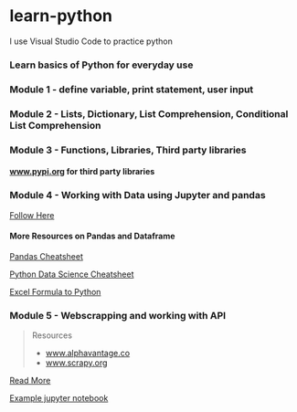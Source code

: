 # learn-python
I use Visual Studio Code to practice python

### Learn basics of Python for everyday use

### Module 1 - define variable, print statement, user input


### Module 2 - Lists, Dictionary, List Comprehension, Conditional List Comprehension


### Module 3 - Functions, Libraries, Third party libraries
#### www.pypi.org for third party libraries 



### Module 4 - Working with Data using Jupyter and pandas 
[Follow Here](https://github.com/utkaln/learn-python/blob/master/Jupiter-Pandas.md)

#### More Resources on Pandas and Dataframe
[Pandas Cheatsheet](https://pandas.pydata.org/Pandas_Cheat_Sheet.pdf)

[Python Data Science Cheatsheet](https://www.utc.fr/~jlaforet/Suppl/python-cheatsheets.pdf)

[Excel Formula to Python](https://gooseyman.com/post/excel-to-pandas-cheat-sheet/)

### Module 5 - Webscrapping and working with API
> Resources
> * www.alphavantage.co
> * www.scrapy.org 

[Read More](https://github.com/utkaln/learn-python/blob/fe574e1cca4cf5292eb523bdbeebc38d02c0e6c7/web-api.md)

[Example jupyter notebook](https://github.com/utkaln/learn-python/blob/34b1eb879b58d16230ba1f7b638c787ab2fcb486/example-web-scrap.ipynb)





